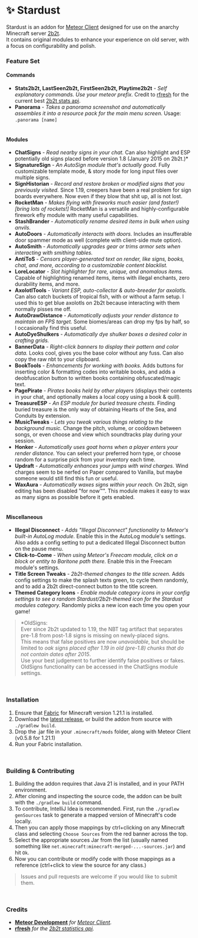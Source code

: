 # ✨ Stardust

Stardust is an addon for [Meteor Client](https://meteorclient.com) designed for use on the
anarchy Minecraft server [2b2t](https://2b2t.org).<br>
It contains original modules to enhance your experience on old server, with a focus on configurability and polish.

### Feature Set
#### Commands

- **Stats2b2t, LastSeen2b2t, FirstSeen2b2t, Playtime2b2t** - *Self explanatory commands. Use your meteor prefix.* Credit to [rfresh](https://github.com/rfresh2) for the current best [2b2t stats api](https://api.2b2t.vc).
- **Panorama** - *Takes a panorama screenshot and automatically assembles it into a resource pack for the main menu screen.* Usage: `.panorama [name]`
<br><br>

#### Modules
- **ChatSigns** - *Read nearby signs in your chat.* Can also highlight and ESP potentially old signs placed before version 1.8 (January 2015 on 2b2t.)*
- **SignatureSign** - *An AutoSign module that's actually good.* Fully customizable template mode, & story mode for long input files over multiple signs.
- **SignHistorian** - *Record and restore broken or modified signs that you previously visited.* Since 1.19, creepers have been a real problem for sign boards everywhere. Now even if they blow that shit up, all is not lost.
- **RocketMan** - *Makes flying with fireworks much easier (and faster!) \[bring lots of rockets!\]* RocketMan is a versatile and highly-configurable firework efly module with many useful capabilities.
- **StashBrander** - *Automatically rename desired items in bulk when using anvils.*
- **AutoDoors** - *Automatically interacts with doors.* Includes an insufferable door spammer mode as well (complete with client-side mute option).
- **AutoSmith** - *Automatically upgrades gear or trims armor sets when interacting with smithing tables.*
- **AntiToS** - *Censors player-generated text on render, like signs, books, chat, and more, according to a customizable content blacklist.*
- **LoreLocator** - *Slot highlighter for rare, unique, and anomalous items.* Capable of highlighting renamed items, items with illegal enchants, zero durability items, and more.
- **AxolotlTools** - *Variant ESP, auto-collector & auto-breeder for axolotls.* Can also catch buckets of tropical fish, with or without a farm setup. I used this to get blue axolotls on 2b2t because interacting with them normally pisses me off.
- **AutoDrawDistance** - *Automatically adjusts your render distance to maintain an FPS target.* Some biomes/areas can drop my fps by half, so I occasionally find this useful.
- **AutoDyeShulkers** - *Automatically dye shulker boxes a desired color in crafting grids.*
- **BannerData** - *Right-click banners to display their pattern and color data.* Looks cool, gives you the base color without any fuss. Can also copy the raw nbt to your clipboard.
- **BookTools** - *Enhancements for working with books.* Adds buttons for inserting color & formatting codes into writable books, and adds a deobfuscation button to written books containing obfuscated/magic text.
- **PagePirate** - *Pirates books held by other players* (displays their contents in your chat, and optionally makes a local copy using a book & quill).
- **TreasureESP** - *An ESP module for buried treasure chests.* Finding buried treasure is the only way of obtaining Hearts of the Sea, and Conduits by extension.
- **MusicTweaks** - *Lets you tweak various things relating to the background music.* Change the pitch, volume, or cooldown between songs, or even choose and view which soundtracks play during your session.
- **Honker** - *Automatically uses goat horns when a player enters your render distance.* You can select your preferred horn type, or choose random for a surprise pick from your inventory each time.
- **Updraft** - *Automatically enhances your jumps with wind charges.* Wind charges seem to be nerfed on Paper compared to Vanilla, but maybe someone would still find this fun or useful.
- **WaxAura** - *Automatically waxes signs within your reach.* On 2b2t, sign editing has been disabled "for now™". This module makes it easy to wax as many signs as possible before it gets enabled.
<br><br>

#### Miscellaneous
- **Illegal Disconnect** - *Adds "Illegal Disconnect" functionality to Meteor's built-in AutoLog module.* Enable this in the AutoLog module's settings. Also adds a config setting to put a dedicated Illegal Disconnect button on the pause menu.
- **Click-to-Come** - *When using Meteor's Freecam module, click on a block or entity to Baritone path there.* Enable this in the Freecam module's settings.
- **Title Screen Tweaks** - *2b2t-themed changes to the title screen.* Adds config settings to make the splash texts green, to cycle them randomly, and to add a 2b2t direct-connect button to the title screen.
- **Themed Category Icons** - *Enable module category icons in your config settings to see a random Stardust/2b2t-themed icon for the Stardust modules category.* Randomly picks a new icon each time you open your game!

>*OldSigns: <br>
Ever since 2b2t updated to 1.19, the NBT tag artifact that separates pre-1.8 from post-1.8 signs is missing on newly-placed signs.<br>
This means that false positives are now *unavoidable*, but should be limited to *oak signs placed after 1.19 in old (pre-1.8) chunks that do not contain dates after 2015*.<br>
Use your best judgement to further identify false positives or fakes.<br>
OldSigns functionality can be accessed in the ChatSigns module settings.
<br>

### Installation

1. Ensure that [Fabric](https://fabricmc.net) for Minecraft version 1.21.1 is installed.
2. Download the [latest release](https://github.com/0xTas/stardust/releases/latest), or build the addon from source with `./gradlew build`.
3. Drop the .jar file in your `.minecraft/mods` folder, along with Meteor Client (v0.5.8 for 1.21.1)
4. Run your Fabric installation.
<br>

### Building & Contributing

1. Building the addon requires that Java 21 is installed, and in your PATH environment.
2. After cloning and inspecting the source code, the addon can be built with the `./gradlew build` command.
3. To contribute, IntelliJ Idea is recommended. First, run the `./gradlew genSources` task to generate a mapped version of Minecraft's code locally.
4. Then you can apply those mappings by ctrl+clicking on any Minecraft class and selecting `Choose Sources` from the red banner across the top.
5. Select the appropriate sources Jar from the list (usually named something like `net.minecraft:minecraft-merged-...-sources.jar`) and hit `Ok`.
6. Now you can contribute or modify code with those mappings as a reference (ctrl+click to view the source for any class.)

>Issues and pull requests are welcome if you would like to submit them.
<br>

### Credits
- [**Meteor Development**](https://github.com/MeteorDevelopment) *for [Meteor Client](https://meteorclient.com).*
- [**rfresh**](https://github.com/rfresh2) *for the [2b2t statistics api](https://api.2b2t.vc).*
